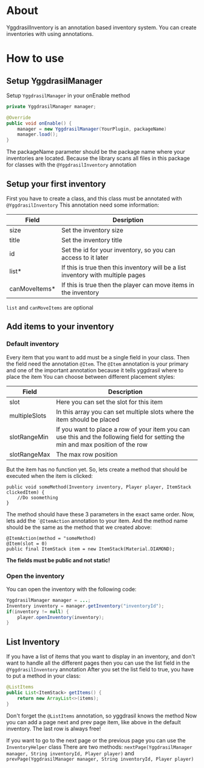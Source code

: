 # About
YggdrasilInventory is an annotation based inventory system. You can create inventories with using annotations.

# How to use
## Setup YggdrasilManager 
Setup ```YggdrasilManager``` in your onEnable method
```java
private YggdrasilManager manager;

@Override
public void onEnable() {
    manager = new YggdrasilManager(YourPlugin, packageName)
    manager.load();
}    
```
The packageName parameter should be the package name where your inventories are located. Because the library scans all files in this package for classes with the ``@YggdrasilInventory`` annotation

## Setup your first inventory
First you have to create a class, and this class must be annotated with ```@YggdrasilInventory```
This annotation need some information:

| Field         | Desription |
| -----         | ---------- |
| size          | Set the inventory size
| title         | Set the inventory title
| id            | Set the id for your inventory, so you can access to it later
| list*         | If this is true then this inventory will be a list inventory with multiple pages
| canMoveItems* | If this is true then the player can move items in the inventory

``list`` and ``canMoveItems`` are optional

## Add items to your inventory
### Default inventory
Every item that you want to add must be a single field in your class. Then the field need the annotation ``@Item``.
The ``@Item`` annotation is your primary and one of the important annotation because it tells yggdrasil where to place the item
You can choose between different placement styles:

| Field         | Description |
| -----         | ----------- |
| slot          | Here you can set the slot for this item |
| multipleSlots | In this array you can set multiple slots where the item should be placed
| slotRangeMin  | If you want to place a row of your item you can use this and the following field for setting the min and max position of the row
| slotRangeMax  | The max row position

But the item has no function yet. So, lets create a method that should be executed when the item is clicked:
```
public void someMethod(Inventory inventory, Player player, ItemStack clickedItem) {
    //Do soomething
}
```
The method should have these 3 parameters in the exact same order. Now, lets add the `´@ItemAction` annotation to your item. And the method name should be the same as the method that we created above:
```
@ItemAction(method = "someMethod)
@Item(slot = 0)
public final ItemStack item = new ItemStack(Material.DIAMOND);
```
**The fields must be public and not static!**

### Open the inventory
You can open the inventory with the following code:
```java
YggdrasilManager manager = ...;
Inventory inventory = manager.getInventory("inventoryId");
if(inventory != null) {
    player.openInventory(inventory);
}
```

## List Inventory
If you have a list of items that you want to display in an inventory, and don't want to handle all the different pages then you can use the list field in the ``@YggdrasilInventory`` annotation
After you set the list field to true, you have to put a method in your class:

````java
@ListItems
public List<ItemStack> getItems() {
    return new ArrayList<>(items);    
}
````
Don't forget the ``@ListItems`` annotation, so yggdrasil knows the method
Now you can add a page next and prev page item, like above in the default inventory. The last row is always free!

If you want to go to the next page or the previous page you can use the ``InventoryHelper`` class
There are two methods: ``nextPage(YggdrasilManager manager, String inventoryId, Player player)`` and ``prevPage(YggdrasilManager manager, String inventoryId, Player player)``


